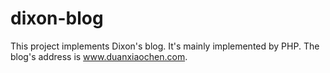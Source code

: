 # dixon-blog
This project implements Dixon's blog. It's mainly implemented by PHP. The blog's address is www.duanxiaochen.com.
